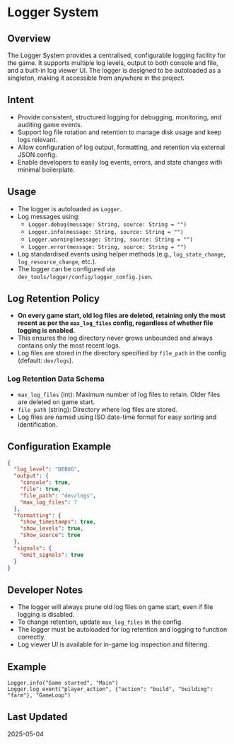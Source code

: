 # Logger System

## Overview
The Logger System provides a centralised, configurable logging facility for the game. It supports multiple log levels, output to both console and file, and a built-in log viewer UI. The logger is designed to be autoloaded as a singleton, making it accessible from anywhere in the project.

## Intent
- Provide consistent, structured logging for debugging, monitoring, and auditing game events.
- Support log file rotation and retention to manage disk usage and keep logs relevant.
- Allow configuration of log output, formatting, and retention via external JSON config.
- Enable developers to easily log events, errors, and state changes with minimal boilerplate.

## Usage
- The logger is autoloaded as `Logger`.
- Log messages using:
  - `Logger.debug(message: String, source: String = "")`
  - `Logger.info(message: String, source: String = "")`
  - `Logger.warning(message: String, source: String = "")`
  - `Logger.error(message: String, source: String = "")`
- Log standardised events using helper methods (e.g., `log_state_change`, `log_resource_change`, etc.).
- The logger can be configured via `dev_tools/logger/config/logger_config.json`.

## Log Retention Policy
- **On every game start, old log files are deleted, retaining only the most recent as per the `max_log_files` config, regardless of whether file logging is enabled.**
- This ensures the log directory never grows unbounded and always contains only the most recent logs.
- Log files are stored in the directory specified by `file_path` in the config (default: `dev/logs`).

### Log Retention Data Schema
- `max_log_files` (int): Maximum number of log files to retain. Older files are deleted on game start.
- `file_path` (string): Directory where log files are stored.
- Log files are named using ISO date-time format for easy sorting and identification.

## Configuration Example
```json
{
  "log_level": "DEBUG",
  "output": {
    "console": true,
    "file": true,
    "file_path": "dev/logs",
    "max_log_files": 7
  },
  "formatting": {
    "show_timestamps": true,
    "show_levels": true,
    "show_source": true
  },
  "signals": {
    "emit_signals": true
  }
}
```

## Developer Notes
- The logger will always prune old log files on game start, even if file logging is disabled.
- To change retention, update `max_log_files` in the config.
- The logger must be autoloaded for log retention and logging to function correctly.
- Log viewer UI is available for in-game log inspection and filtering.

## Example
```gdscript
Logger.info("Game started", "Main")
Logger.log_event("player_action", {"action": "build", "building": "farm"}, "GameLoop")
``` 

## Last Updated
2025-05-04 